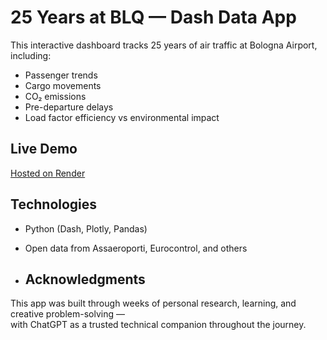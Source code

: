 # 25 Years at BLQ — Dash Data App

This interactive dashboard tracks 25 years of air traffic at Bologna Airport, including:

- Passenger trends
- Cargo movements
- CO₂ emissions
- Pre-departure delays
- Load factor efficiency vs environmental impact

## Live Demo

[Hosted on Render](https://blq-app.onrender.com)

## Technologies
- Python (Dash, Plotly, Pandas)
- Open data from Assaeroporti, Eurocontrol, and others

- ## Acknowledgments

This app was built through weeks of personal research, learning, and creative problem-solving —  
with ChatGPT as a trusted technical companion throughout the journey.
